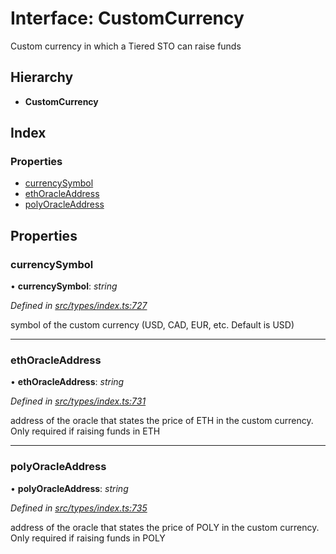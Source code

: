 # Interface: CustomCurrency

Custom currency in which a Tiered STO can raise funds

## Hierarchy

* **CustomCurrency**

## Index

### Properties

* [currencySymbol](_types_index_.customcurrency.md#currencysymbol)
* [ethOracleAddress](_types_index_.customcurrency.md#ethoracleaddress)
* [polyOracleAddress](_types_index_.customcurrency.md#polyoracleaddress)

## Properties

###  currencySymbol

• **currencySymbol**: *string*

*Defined in [src/types/index.ts:727](https://github.com/PolymathNetwork/polymath-sdk/blob/fb8c7c9/src/types/index.ts#L727)*

symbol of the custom currency (USD, CAD, EUR, etc. Default is USD)

___

###  ethOracleAddress

• **ethOracleAddress**: *string*

*Defined in [src/types/index.ts:731](https://github.com/PolymathNetwork/polymath-sdk/blob/fb8c7c9/src/types/index.ts#L731)*

address of the oracle that states the price of ETH in the custom currency. Only required if raising funds in ETH

___

###  polyOracleAddress

• **polyOracleAddress**: *string*

*Defined in [src/types/index.ts:735](https://github.com/PolymathNetwork/polymath-sdk/blob/fb8c7c9/src/types/index.ts#L735)*

address of the oracle that states the price of POLY in the custom currency. Only required if raising funds in POLY
